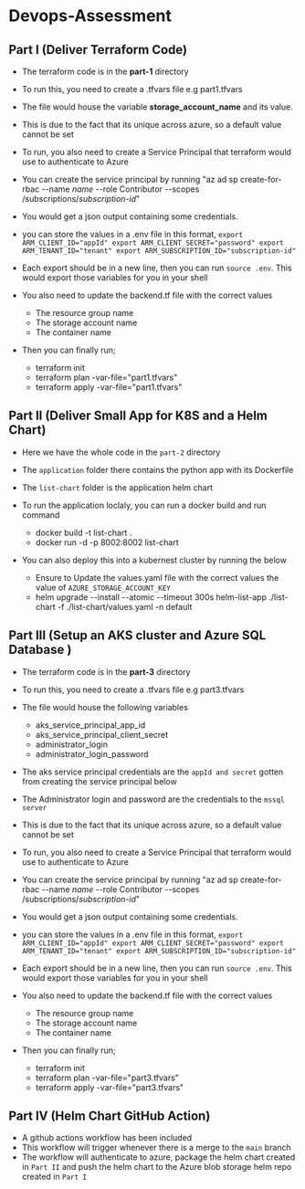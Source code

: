 # Devops-Assessment

## Part I (Deliver Terraform Code)
- The terraform code is in the **part-1** directory
- To run this, you need to create a .tfvars file e.g part1.tfvars
- The file would house the variable **storage_account_name** and its value. 
- This is due to the fact that its unique across azure, so a default value cannot be set
- To run, you also need to create a Service Principal that terraform would use to authenticate to Azure
- You can create the service principal by running "az ad sp create-for-rbac --name *name* --role Contributor --scopes /subscriptions/*subscription-id*" 
- You would get a json output containing some credentials.
- you can store the values in a .env file in this format, 
`export ARM_CLIENT_ID="appId"
export ARM_CLIENT_SECRET="password"
export ARM_TENANT_ID="tenant"
export ARM_SUBSCRIPTION_ID="subscription-id"`

- Each export should be in a new line, then you can run `source .env`. This would export those variables for you in your shell

- You also need to update the backend.tf file with the correct values
    - The resource group name
    - The storage account name
    - The container name

- Then you can finally run;
    - terraform init
    - terraform plan -var-file="part1.tfvars"
    - terraform apply -var-file="part1.tfvars"


## Part II (Deliver Small App for K8S and a Helm Chart)
- Here we have the whole code in the `part-2` directory
- The `application` folder there contains the python app with its Dockerfile
- The `list-chart` folder is the application helm chart
- To run the application loclaly, you can run a docker build and run command 
    - docker build -t list-chart .
    - docker run -d -p 8002:8002 list-chart

- You can also deploy this into a kubernest cluster by running the below
    - Ensure to Update the values.yaml file with the correct values the value of `AZURE_STORAGE_ACCOUNT_KEY`
    - helm upgrade --install --atomic --timeout 300s helm-list-app ./list-chart -f ./list-chart/values.yaml -n default

## Part III (Setup an AKS cluster and Azure SQL Database )

- The terraform code is in the **part-3** directory
- To run this, you need to create a .tfvars file e.g part3.tfvars
- The file would house the following variables
    - aks_service_principal_app_id
    - aks_service_principal_client_secret
    - administrator_login
    - administrator_login_password

- The aks service principal credentials are the `appId and secret` gotten from creating the service principal below

- The Administrator login and password are the credentials to the `mssql server`

- This is due to the fact that its unique across azure, so a default value cannot be set
- To run, you also need to create a Service Principal that terraform would use to authenticate to Azure
- You can create the service principal by running "az ad sp create-for-rbac --name *name* --role Contributor --scopes /subscriptions/*subscription-id*" 
- You would get a json output containing some credentials.
- you can store the values in a .env file in this format, 
`export ARM_CLIENT_ID="appId"
export ARM_CLIENT_SECRET="password"
export ARM_TENANT_ID="tenant"
export ARM_SUBSCRIPTION_ID="subscription-id"`

- Each export should be in a new line, then you can run `source .env`. This would export those variables for you in your shell

- You also need to update the backend.tf file with the correct values
    - The resource group name
    - The storage account name
    - The container name

- Then you can finally run;
    - terraform init
    - terraform plan -var-file="part3.tfvars"
    - terraform apply -var-file="part3.tfvars"


## Part IV (Helm Chart GitHub Action)
- A github actions workflow has been included 
- This workflow will trigger whenever there is a merge to the `main` branch
- The workflow will authenticate to azure, package the helm chart created in `Part II` and push the helm chart to the Azure blob storage helm repo created in `Part I`
